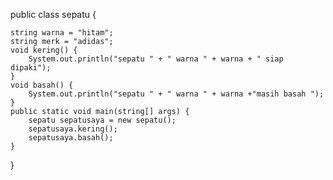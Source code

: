 public class sepatu {

	string warna = "hitam";
	string merk = "adidas";
	void kering() {
		System.out.println("sepatu " + " warna " + warna + " siap dipaki");
	}
	void basah() {
		System.out.println("sepatu " + " warna " + warna +"masih basah ");
	}
	public static void main(string[] args) {
		sepatu sepatusaya = new sepatu();
		sepatusaya.kering();
		sepatusaya.basah();
	}
}
